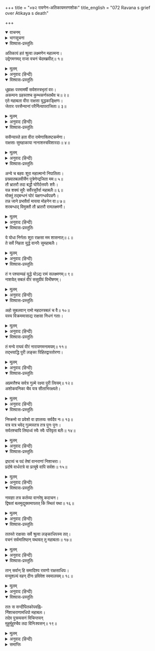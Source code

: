 +++
title = "०७२ रावणेन-अतिकायमरणशोकः"
title_english = "072 Ravana s grief over Atikaya s death"

+++
<details open><summary>वाचनम्</summary>
<div caption="श्रीराम-हरिसीताराममूर्ति-घनपाठिभ्यां वचनम्" class="audioEmbed" src="https://archive.org/download/Ramayana-recitation-Sriram-harisItArAmamUrti-Ghanapaati-v2/Kanda_6/Kanda_6_YK-072-Ravana_s_grief_over_Atikaya_s_death_0.mp3"></div>
</details>

<details><summary>भागसूचना</summary>

72. रावणकी चिन्ता तथा उसका राक्षसोंको पुरीकी रक्षाके लिये सावधान रहनेका आदेश
</details>

<details open><summary>विश्वास-प्रस्तुतिः</summary>

अतिकायं हतं श्रुत्वा लक्ष्मणेन महात्मना।  
उद्वेगमगमद् राजा वचनं चेदमब्रवीत्॥ १॥
</details>

<details><summary>मूलम्</summary>

अतिकायं हतं श्रुत्वा लक्ष्मणेन महात्मना।  
उद्वेगमगमद् राजा वचनं चेदमब्रवीत्॥ १॥
</details>

<details><summary>अनुवाद (हिन्दी)</summary>

महात्मा लक्ष्मणके द्वारा अतिकायको मारा गया सुनकर राजा रावण उद्विग्न हो उठा और इस प्रकार बोला—॥ १॥
</details>

<details open><summary>विश्वास-प्रस्तुतिः</summary>

धूम्राक्षः परमामर्षी सर्वशस्त्रभृतां वरः।  
अकम्पनः प्रहस्तश्च कुम्भकर्णस्तथैव च॥ २॥  
एते महाबला वीरा राक्षसा युद्धकाङ्क्षिणः।  
जेतारः परसैन्यानां परैर्नित्यापराजिताः॥ ३॥
</details>

<details><summary>मूलम्</summary>

धूम्राक्षः परमामर्षी सर्वशस्त्रभृतां वरः।  
अकम्पनः प्रहस्तश्च कुम्भकर्णस्तथैव च॥ २॥  
एते महाबला वीरा राक्षसा युद्धकाङ्क्षिणः।  
जेतारः परसैन्यानां परैर्नित्यापराजिताः॥ ३॥
</details>

<details><summary>अनुवाद (हिन्दी)</summary>

‘अत्यन्त अमर्षशील धूम्राक्ष, सम्पूर्ण शस्त्रधारियोंमें श्रेष्ठ अकम्पन, प्रहस्त तथा कुम्भकर्ण—ये महाबली वीर राक्षस सदा युद्धकी अभिलाषा रखते थे। ये सब-के-सब शत्रुओंकी सेनाओंपर विजय पाते और स्वयं विपक्षियोंसे कभी पराजित नहीं होते थे॥ २-३॥
</details>

<details open><summary>विश्वास-प्रस्तुतिः</summary>

ससैन्यास्ते हता वीरा रामेणाक्लिष्टकर्मणा।  
राक्षसाः सुमहाकाया नानाशस्त्रविशारदाः॥ ४॥
</details>

<details><summary>मूलम्</summary>

ससैन्यास्ते हता वीरा रामेणाक्लिष्टकर्मणा।  
राक्षसाः सुमहाकाया नानाशस्त्रविशारदाः॥ ४॥
</details>

<details><summary>अनुवाद (हिन्दी)</summary>

‘परंतु अनायास ही महान् कर्म करनेवाले रामने नाना प्रकारके शस्त्रोंके ज्ञानमें निपुण उन विशालकाय वीर राक्षसोंका सेनासहित संहार कर डाला॥ ४॥
</details>

<details open><summary>विश्वास-प्रस्तुतिः</summary>

अन्ये च बहवः शूरा महात्मानो निपातिताः।  
प्रख्यातबलवीर्येण पुत्रेणेन्द्रजिता मम॥ ५॥  
तौ भ्रातरौ तदा बद्धौ घोरैर्दत्तवरैः शरैः।  
यन्न शक्यं सुरैः सर्वैरसुरैर्वा महाबलैः॥ ६॥  
मोक्तुं तद‍्बन्धनं घोरं यक्षगन्धर्वपन्नगैः।  
तन्न जाने प्रभावैर्वा मायया मोहनेन वा॥ ७॥  
शरबन्धाद् विमुक्तौ तौ भ्रातरौ रामलक्ष्मणौ।
</details>

<details><summary>मूलम्</summary>

अन्ये च बहवः शूरा महात्मानो निपातिताः।  
प्रख्यातबलवीर्येण पुत्रेणेन्द्रजिता मम॥ ५॥  
तौ भ्रातरौ तदा बद्धौ घोरैर्दत्तवरैः शरैः।  
यन्न शक्यं सुरैः सर्वैरसुरैर्वा महाबलैः॥ ६॥  
मोक्तुं तद‍्बन्धनं घोरं यक्षगन्धर्वपन्नगैः।  
तन्न जाने प्रभावैर्वा मायया मोहनेन वा॥ ७॥  
शरबन्धाद् विमुक्तौ तौ भ्रातरौ रामलक्ष्मणौ।
</details>

<details><summary>अनुवाद (हिन्दी)</summary>

‘और भी बहुत-से महामनस्वी शूरवीर राक्षस उनके द्वारा मार गिराये गये। जिसके बल और पराक्रम सर्वत्र विख्यात हैं, उस मेरे बेटे इन्द्रजित् ने उन दोनों भाइयोंको वरदानप्राप्त घोर नागस्वरूप बाणोंसे बाँध लिया था। वह घोर बन्धन समस्त देवता और महाबली असुर भी नहीं खोल सकते थे। यक्ष, गन्धर्व और नागोंके लिये भी उस बन्धनसे छुटकारा दिलाना असम्भव था, तो भी ये दोनों भाई राम और लक्ष्मण उस बाण-बन्धनसे मुक्त हो गये। न जाने कौन-सा प्रभाव था, कैसी माया थी अथवा किस तरहकी मोहिनी ओषधि आदिका प्रयोग किया गया था, जिससे वे उस बन्धनसे छूट गये॥ ५—७ १/२॥
</details>

<details open><summary>विश्वास-प्रस्तुतिः</summary>

ये योधा निर्गताः शूरा राक्षसा मम शासनात्॥ ८॥  
ते सर्वे निहता युद्धे वानरैः सुमहाबलैः।
</details>

<details><summary>मूलम्</summary>

ये योधा निर्गताः शूरा राक्षसा मम शासनात्॥ ८॥  
ते सर्वे निहता युद्धे वानरैः सुमहाबलैः।
</details>

<details><summary>अनुवाद (हिन्दी)</summary>

‘मेरी आज्ञासे जो-जो शूरवीर योद्धा राक्षस युद्धके लिये निकले, उन सबको समराङ्गणमें महाबली वानरोंने मार डाला॥ ८ १/२॥
</details>

<details open><summary>विश्वास-प्रस्तुतिः</summary>

तं न पश्याम्यहं युद्धे योऽद्य रामं सलक्ष्मणम्॥ ९॥  
नाशयेत् सबलं वीरं ससुग्रीवं विभीषणम्।
</details>

<details><summary>मूलम्</summary>

तं न पश्याम्यहं युद्धे योऽद्य रामं सलक्ष्मणम्॥ ९॥  
नाशयेत् सबलं वीरं ससुग्रीवं विभीषणम्।
</details>

<details><summary>अनुवाद (हिन्दी)</summary>

‘मैं आज ऐसे किसी वीरको नहीं देखता, जो युद्धमें लक्ष्मणसहित रामको और सेना तथा सुग्रीवसहित वीर विभीषणको नष्ट कर दे॥ ९ १/२॥
</details>

<details open><summary>विश्वास-प्रस्तुतिः</summary>

अहो सुबलवान् रामो महदस्त्रबलं च वै॥ १०॥  
यस्य विक्रममासाद्य राक्षसा निधनं गताः।
</details>

<details><summary>मूलम्</summary>

अहो सुबलवान् रामो महदस्त्रबलं च वै॥ १०॥  
यस्य विक्रममासाद्य राक्षसा निधनं गताः।
</details>

<details><summary>अनुवाद (हिन्दी)</summary>

‘अहो! राम बड़े बलवान् हैं, निश्चय ही उनका अस्त्र-बल महान् है; जिनके बल-विक्रमका सामना करके असंख्य राक्षस कालके गालमें चले गये॥ १० १/२॥
</details>

<details open><summary>विश्वास-प्रस्तुतिः</summary>

तं मन्ये राघवं वीरं नारायणमनामयम्॥ ११॥  
तद्भयाद्धि पुरी लङ्का पिहितद्वारतोरणा।
</details>

<details><summary>मूलम्</summary>

तं मन्ये राघवं वीरं नारायणमनामयम्॥ ११॥  
तद्भयाद्धि पुरी लङ्का पिहितद्वारतोरणा।
</details>

<details><summary>अनुवाद (हिन्दी)</summary>

‘मैं उन वीर रघुनाथको रोग-शोकसे रहित साक्षात् नारायणरूप मानता हूँ; क्योंकि उन्हींके भयसे लङ्कापुरीके सभी दरवाजे और सदर फाटक सदा बंद रहते हैं॥ ११ १/२॥
</details>

<details open><summary>विश्वास-प्रस्तुतिः</summary>

अप्रमत्तैश्च सर्वत्र गुल्मे रक्ष्या पुरी त्वियम्॥ १२॥  
अशोकवनिका चैव यत्र सीताभिरक्ष्यते।
</details>

<details><summary>मूलम्</summary>

अप्रमत्तैश्च सर्वत्र गुल्मे रक्ष्या पुरी त्वियम्॥ १२॥  
अशोकवनिका चैव यत्र सीताभिरक्ष्यते।
</details>

<details><summary>अनुवाद (हिन्दी)</summary>

‘राक्षसो! तुमलोग हर समय सावधान रहकर सैनिकोंसहित इस पुरीकी और जहाँ सीता रखी गयी हैं, उस अशोक-शिविर वाटिकाकी भी विशेषरूपसे रक्षा करो॥ १२ १/२॥
</details>

<details open><summary>विश्वास-प्रस्तुतिः</summary>

निष्क्रमो वा प्रवेशो वा ज्ञातव्यः सर्वदैव नः॥ १३॥  
यत्र यत्र भवेद् गुल्मस्तत्र तत्र पुनः पुनः।  
सर्वतश्चापि तिष्ठध्वं स्वैः स्वैः परिवृता बलैः॥ १४॥
</details>

<details><summary>मूलम्</summary>

निष्क्रमो वा प्रवेशो वा ज्ञातव्यः सर्वदैव नः॥ १३॥  
यत्र यत्र भवेद् गुल्मस्तत्र तत्र पुनः पुनः।  
सर्वतश्चापि तिष्ठध्वं स्वैः स्वैः परिवृता बलैः॥ १४॥
</details>

<details><summary>अनुवाद (हिन्दी)</summary>

‘अशोक-वाटिकामें कब कौन प्रवेश करता है और कब वहाँसे बाहर निकलता है, इसकी हमें सदा ही जानकारी रखनी चाहिये। जहाँ-जहाँ सैनिकोंके शिविर हों, वहाँ बारम्बार देखभाल करना, सब ओर अपने-अपने सैनिकोंके साथ पहरेपर रहना॥ १३-१४॥
</details>

<details open><summary>विश्वास-प्रस्तुतिः</summary>

द्रष्टव्यं च पदं तेषां वानराणां निशाचराः।  
प्रदोषे वार्धरात्रे वा प्रत्यूषे वापि सर्वशः॥ १५॥
</details>

<details><summary>मूलम्</summary>

द्रष्टव्यं च पदं तेषां वानराणां निशाचराः।  
प्रदोषे वार्धरात्रे वा प्रत्यूषे वापि सर्वशः॥ १५॥
</details>

<details><summary>अनुवाद (हिन्दी)</summary>

‘निशाचरो! प्रदोषकाल, आधी रात तथा प्रातःकालमें भी सर्वथा वानरोंके आने-जानेपर दृष्टि रखना॥ १५॥
</details>

<details open><summary>विश्वास-प्रस्तुतिः</summary>

नावज्ञा तत्र कर्तव्या वानरेषु कदाचन।  
द्विषतां बलमुद्युक्तमापतत् किं स्थितं यथा॥ १६॥
</details>

<details><summary>मूलम्</summary>

नावज्ञा तत्र कर्तव्या वानरेषु कदाचन।  
द्विषतां बलमुद्युक्तमापतत् किं स्थितं यथा॥ १६॥
</details>

<details><summary>अनुवाद (हिन्दी)</summary>

‘वानरोंकी ओरसे कभी उपेक्षाभाव नहीं रखना चाहिये और सदा इस बातपर दृष्टि रखनी चाहिये कि शत्रुओंकी सेना युद्धके लिये उद्यमशील तो नहीं है? आक्रमण तो नहीं कर रही है अथवा पूर्ववत् जहाँ-की-तहाँ खड़ी है न?’॥ १६॥
</details>

<details open><summary>विश्वास-प्रस्तुतिः</summary>

ततस्ते राक्षसाः सर्वे श्रुत्वा लङ्काधिपस्य तत्।  
वचनं सर्वमातिष्ठन् यथावत् तु महाबलाः॥ १७॥
</details>

<details><summary>मूलम्</summary>

ततस्ते राक्षसाः सर्वे श्रुत्वा लङ्काधिपस्य तत्।  
वचनं सर्वमातिष्ठन् यथावत् तु महाबलाः॥ १७॥
</details>

<details><summary>अनुवाद (हिन्दी)</summary>

लङ्कापतिका यह आदेश सुनकर समस्त महाबली राक्षस उन सारी बातोंका यथावत् रूपसे पालन करने लगे॥ १७॥
</details>

<details open><summary>विश्वास-प्रस्तुतिः</summary>

तान् सर्वान् हि समादिश्य रावणो राक्षसाधिपः।  
मन्युशल्यं वहन् दीनः प्रविवेश स्वमालयम्॥ १८॥
</details>

<details><summary>मूलम्</summary>

तान् सर्वान् हि समादिश्य रावणो राक्षसाधिपः।  
मन्युशल्यं वहन् दीनः प्रविवेश स्वमालयम्॥ १८॥
</details>

<details><summary>अनुवाद (हिन्दी)</summary>

उन सबको पूर्वोक्त आदेश देकर राक्षसराज रावण अपने हृदयमें चुभे हुए दुःख और क्रोधरूपी काँटेकी पीड़ाका भार वहन करता हुआ दीनभावसे अपने महलमें गया॥ १८॥
</details>

<details open><summary>विश्वास-प्रस्तुतिः</summary>

ततः स सन्दीपितकोपवह्नि-  
र्निशाचराणामधिपो महाबलः।  
तदेव पुत्रव्यसनं विचिन्तयन्  
मुहुर्मुहुश्चैव तदा विनिःश्वसन्॥ १९॥
</details>

<details><summary>मूलम्</summary>

ततः स सन्दीपितकोपवह्नि-  
र्निशाचराणामधिपो महाबलः।  
तदेव पुत्रव्यसनं विचिन्तयन्  
मुहुर्मुहुश्चैव तदा विनिःश्वसन्॥ १९॥
</details>

<details><summary>अनुवाद (हिन्दी)</summary>

महाबली निशाचरराज रावणकी क्रोधाग्नि भड़क उठी थी। वह अपने पुत्रकी उस मृत्युको ही याद करके उस समय बारम्बार लंबी साँस खींच रहा था॥ १९॥
</details>

<details><summary>समाप्तिः</summary>

इत्यार्षे श्रीमद्रामायणे वाल्मीकीये आदिकाव्ये युद्धकाण्डे द्विसप्ततितमः सर्गः॥ ७२॥  
इस प्रकार श्रीवाल्मीकिनिर्मित आर्षरामायण आदिकाव्यके युद्धकाण्डमें बहत्तरवाँ सर्ग पूरा हुआ॥ ७२॥
</details>

